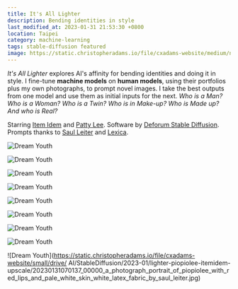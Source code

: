 ```yaml
---
title: It's All Lighter
description: Bending identities in style
last_modified_at: 2023-01-31 21:53:30 +0800
location: Taipei
category: machine-learning
tags: stable-diffusion featured
image: https://static.christopheradams.io/file/cxadams-website/medium/nextcloud/Drive/AI/StableDiffusion/2022-12/lighter-itemidem-2-upscale/20221206140958_00001_a_photograph_portrait_of_itemidem_with_red_lips_and_pale_white_skin_white_latex_fabric_by_saul_leiter.jpg
---
```


*It's All Lighter* explores AI's affinity for bending identities and doing it in
 style. I fine-tune **machine models** on **human models**, using their
 portfolios plus my own photographs, to prompt novel images. I take the best
 outputs from one model and use them as initial inputs for the next. *Who is a
 Man? Who is a Woman?  Who is a Twin? Who is in Make-up?  Who is Made up?  And
 who is Real?*

Starring [Item Idem](https://www.instagram.com/item_idem/) and [Patty
Lee](https://www.instagram.com/piopiolee/). Software by [Deforum Stable
Diffusion](https://github.com/deforum-art/deforum-stable-diffusion). Prompts
thanks to [Saul Leiter](https://www.saulleiterfoundation.org/) and
[Lexica](https://lexica.art/).

![Dream Youth](https://static.christopheradams.io/file/cxadams-website/small/nextcloud/Drive/AI/StableDiffusion/2022-12/lighter-itemidem-1-upscale/20221206061543_00006_a_portrait_of_itemidem_by_saul_leiter.jpg)

![Dream Youth](https://static.christopheradams.io/file/cxadams-website/small/nextcloud/Drive/AI/StableDiffusion/2022-12/lighter-itemidem-2-upscale/20221206135222_00001_out_of_focus_photorealistic_portrait_of_a_beautiful_aesthetic_pale_itemidem_by_saul_leiter_behind_a_white_latex_sheet_very_blurry_translucent_white_skin_closed_.jpg)

![Dream Youth](https://static.christopheradams.io/file/cxadams-website/small/nextcloud/Drive/AI/StableDiffusion/2022-12/lighter-itemidem-2-upscale/20221206143713_00000_a_photograph_portrait_of_itemidem_with_red_lips_and_pale_white_skin_white_latex_fabric_by_saul_leiter.jpg)

![Dream
Youth](https://static.christopheradams.io/file/cxadams-website/small/nextcloud/Drive/AI/StableDiffusion/2022-12/lighter-itemidem-2-upscale/20221206142548_00000_a_photograph_portrait_of_itemidem_with_red_lips_and_pale_white_skin_white_latex_fabric_by_saul_leiter.jpg)

![Dream Youth](https://static.christopheradams.io/file/cxadams-website/small/nextcloud/Drive/AI/StableDiffusion/2023-01/lighter-piopiolee-itemidem-upscale/20230131070605_00001_a_photograph_portrait_of_piopiolee_with_red_lips_and_pale_white_skin_white_latex_fabric_by_saul_leiter.jpg)

![Dream Youth](https://static.christopheradams.io/file/cxadams-website/small/nextcloud/Drive/AI/StableDiffusion/2023-01/lighter-piopiolee-itemidem-upscale/20230131071539_00001_a_photograph_portrait_of_piopiolee_with_red_lips_and_pale_white_skin_white_latex_fabric_by_saul_leiter.jpg)

![Dream Youth](https://static.christopheradams.io/file/cxadams-website/small/nextcloud/Drive/AI/StableDiffusion/2023-01/lighter-piopiolee-itemidem-upscale/20230131072633_00001_out_of_focus_photorealistic_portrait_of_a_beautiful_aesthetic_pale_piopiolee_by_saul_leiter_behind_a_white_latex_sheet_very_blurry_translucent_white_skin_closed.jpg)

![Dream Youth](https://static.christopheradams.io/file/cxadams-website/small/nextcloud/Drive/AI/StableDiffusion/2023-01/lighter-piopiolee-itemidem-upscale/20230131085954_00000_a_portrait_of_piopiolee_by_saul_leiter.jpg)

![Dream Youth](https://static.christopheradams.io/file/cxadams-website/small/drive/
AI/StableDiffusion/2023-01/lighter-piopiolee-itemidem-upscale/20230131070137_00000_a_photograph_portrait_of_piopiolee_with_red_lips_and_pale_white_skin_white_latex_fabric_by_saul_leiter.jpg)
